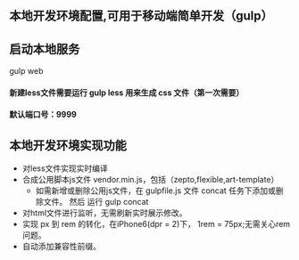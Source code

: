 ## 本地开发环境配置,可用于移动端简单开发（gulp）

## 启动本地服务
gulp web

#### 新建less文件需要运行 gulp less 用来生成 css 文件（第一次需要）
#### 默认端口号：9999

## 本地开发环境实现功能
* 对less文件实现实时编译
* 合成公用脚本js文件 vendor.min.js，包括（zepto,flexible,art-template）
	* 如需新增或删除公用js文件，在 gulpfile.js 文件 concat 任务下添加或删除文件。 然后 运行 gulp concat
* 对html文件进行监听，无需刷新实时展示修改。
* 实现 px 到 rem 的转化，在iPhone6(dpr = 2)下， 1rem = 75px;无需关心rem问题。
* 自动添加兼容性前缀。